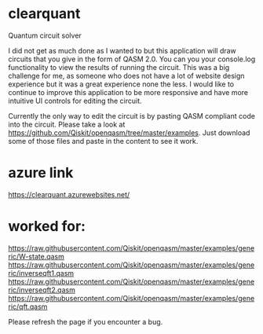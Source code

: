 # clearquant

Quantum circuit solver

I did not get as much done as I wanted to but this application will draw circuits that you give in the form of QASM 2.0. You can you your console.log functionality to view the results of running the circuit. This was a big challenge for me, as someone who does not have a lot of website design experience but it was a great experience none the less. I would like to continue to improve this application to be more responsive and have more intuitive UI controls for editing the circuit.

Currently the only way to edit the circuit is by pasting QASM compliant code into the circuit. Please take a look at https://github.com/Qiskit/openqasm/tree/master/examples. Just download some of those files and paste in the content to see it work.

# azure link

https://clearquant.azurewebsites.net/

# worked for:

https://raw.githubusercontent.com/Qiskit/openqasm/master/examples/generic/W-state.qasm
https://raw.githubusercontent.com/Qiskit/openqasm/master/examples/generic/inverseqft1.qasm
https://raw.githubusercontent.com/Qiskit/openqasm/master/examples/generic/inverseqft2.qasm
https://raw.githubusercontent.com/Qiskit/openqasm/master/examples/generic/qft.qasm

Please refresh the page if you encounter a bug.
